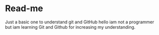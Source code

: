 # Read-me
Just a basic one to understand git and GitHub
hello iam not a programmer but iam learning Git and Github for increasing my understanding.
